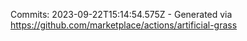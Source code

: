 Commits: 2023-09-22T15:14:54.575Z - Generated via https://github.com/marketplace/actions/artificial-grass
<br>
